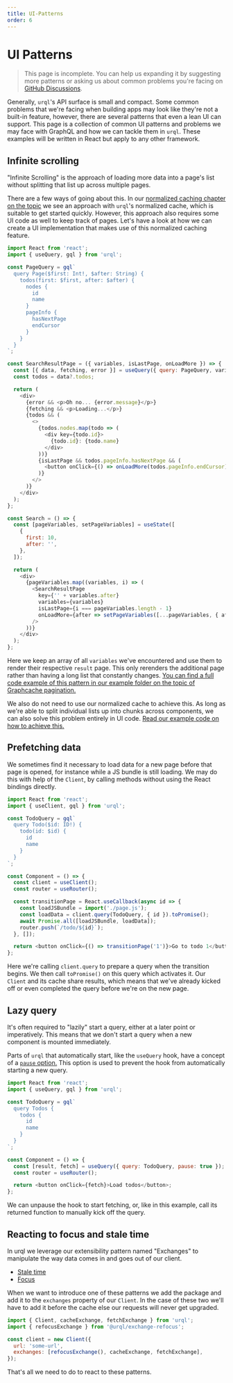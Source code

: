 ```yaml
---
title: UI-Patterns
order: 6
---
```


# UI Patterns

> This page is incomplete. You can help us expanding it by suggesting more patterns or asking us about common problems you're facing on [GitHub Discussions](https://github.com/urql-graphql/urql/discussions).

Generally, `urql`'s API surface is small and compact. Some common problems that we're facing when building apps may look like they're not a built-in feature, however, there are several patterns that even a lean UI can support.
This page is a collection of common UI patterns and problems we may face with GraphQL and how we can tackle them in
`urql`. These examples will be written in React but apply to any other framework.

## Infinite scrolling

"Infinite Scrolling" is the approach of loading more data into a page's list without splitting that list up across multiple pages.

There are a few ways of going about this. In our [normalized caching chapter on the topic](../graphcache/local-resolvers.md#pagination)
we see an approach with `urql`'s normalized cache, which is suitable to get started quickly. However, this approach also requires some UI code as well to keep track of pages.
Let's have a look at how we can create a UI implementation that makes use of this normalized caching feature.

```js
import React from 'react';
import { useQuery, gql } from 'urql';

const PageQuery = gql`
  query Page($first: Int!, $after: String) {
    todos(first: $first, after: $after) {
      nodes {
        id
        name
      }
      pageInfo {
        hasNextPage
        endCursor
      }
    }
  }
`;

const SearchResultPage = ({ variables, isLastPage, onLoadMore }) => {
  const [{ data, fetching, error }] = useQuery({ query: PageQuery, variables });
  const todos = data?.todos;

  return (
    <div>
      {error && <p>Oh no... {error.message}</p>}
      {fetching && <p>Loading...</p>}
      {todos && (
        <>
          {todos.nodes.map(todo => (
            <div key={todo.id}>
              {todo.id}: {todo.name}
            </div>
          ))}
          {isLastPage && todos.pageInfo.hasNextPage && (
            <button onClick={() => onLoadMore(todos.pageInfo.endCursor)}>load more</button>
          )}
        </>
      )}
    </div>
  );
};

const Search = () => {
  const [pageVariables, setPageVariables] = useState([
    {
      first: 10,
      after: '',
    },
  ]);

  return (
    <div>
      {pageVariables.map((variables, i) => (
        <SearchResultPage
          key={'' + variables.after}
          variables={variables}
          isLastPage={i === pageVariables.length - 1}
          onLoadMore={after => setPageVariables([...pageVariables, { after, first: 10 }])}
        />
      ))}
    </div>
  );
};
```

Here we keep an array of all `variables` we've encountered and use them to render their
respective `result` page. This only rerenders the additional page rather than having a long
list that constantly changes. [You can find a full code example of this pattern in our example folder on the topic of Graphcache pagination.](https://github.com/urql-graphql/urql/tree/main/examples/with-graphcache-pagination)

We also do not need to use our normalized cache to achieve this. As long as we're able to split individual lists up into chunks across components, we can also solve this problem entirely in UI code. [Read our example code on how to achieve this.](https://github.com/urql-graphql/urql/tree/main/examples/with-pagination)

## Prefetching data

We sometimes find it necessary to load data for a new page before that page is opened, for instance while a JS bundle is still loading. We may
do this with help of the `Client`, by calling methods without using the React bindings directly.

```js
import React from 'react';
import { useClient, gql } from 'urql';

const TodoQuery = gql`
  query Todo($id: ID!) {
    todo(id: $id) {
      id
      name
    }
  }
`;

const Component = () => {
  const client = useClient();
  const router = useRouter();

  const transitionPage = React.useCallback(async id => {
    const loadJSBundle = import('./page.js');
    const loadData = client.query(TodoQuery, { id }).toPromise();
    await Promise.all([loadJSBundle, loadData]);
    router.push(`/todo/${id}`);
  }, []);

  return <button onClick={() => transitionPage('1')}>Go to todo 1</button>;
};
```

Here we're calling `client.query` to prepare a query when the transition begins.
We then call `toPromise()` on this query which activates it. Our `Client` and its cache share results, which means that we've already kicked off or even completed the query before we're on the new page.

## Lazy query

It's often required to "lazily" start a query, either at a later point or imperatively. This means that we don't start a query when a new component is mounted immediately.

Parts of `urql` that automatically start, like the `useQuery` hook, have a concept of a [`pause` option.](./react-preact.md#pausing-usequery) This option is used to prevent the hook from automatically starting a new query.

```js
import React from 'react';
import { useQuery, gql } from 'urql';

const TodoQuery = gql`
  query Todos {
    todos {
      id
      name
    }
  }
`;

const Component = () => {
  const [result, fetch] = useQuery({ query: TodoQuery, pause: true });
  const router = useRouter();

  return <button onClick={fetch}>Load todos</button>;
};
```

We can unpause the hook to start fetching, or, like in this example, call its returned function to manually kick off the query.

## Reacting to focus and stale time

In urql we leverage our extensibility pattern named "Exchanges" to manipulate the way
data comes in and goes out of our client.

- [Stale time](https://github.com/urql-graphql/urql/tree/main/exchanges/request-policy)
- [Focus](https://github.com/urql-graphql/urql/tree/main/exchanges/refocus)

When we want to introduce one of these patterns we add the package and add it to the `exchanges`
property of our `Client`. In the case of these two we'll have to add it before the cache
else our requests will never get upgraded.

```js
import { Client, cacheExchange, fetchExchange } from 'urql';
import { refocusExchange } from '@urql/exchange-refocus';

const client = new Client({
  url: 'some-url',
  exchanges: [refocusExchange(), cacheExchange, fetchExchange],
});
```

That's all we need to do to react to these patterns.
